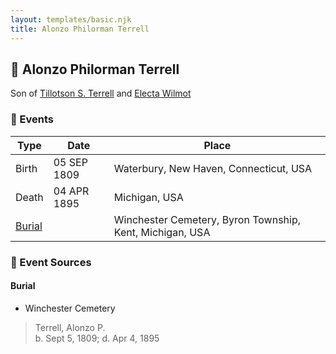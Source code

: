 ```yaml
---
layout: templates/basic.njk
title: Alonzo Philorman Terrell
---
```

## 🔵 Alonzo Philorman Terrell

Son of [Tillotson S. Terrell](/people/2/25548435) and [Electa Wilmot](/people/7/77370498)

### 📆 Events

Type | Date | Place
------ | ------ | ------
Birth | 05 SEP 1809 | Waterbury, New Haven, Connecticut, USA
Death | 04 APR 1895 | Michigan, USA
[Burial](#event-2) |  | Winchester Cemetery, Byron Township, Kent, Michigan, USA

### 📰 Event Sources

#### <a id="event-2"></a> Burial
* Winchester Cemetery
>   
  > Terrell, Alonzo P.  
  > b. Sept 5, 1809; d. Apr 4, 1895